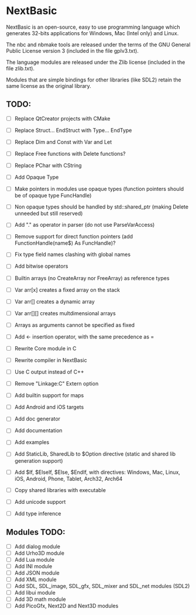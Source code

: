 # NextBasic

NextBasic is an open-source, easy to use programming language which generates 32-bits applications for Windows, Mac (Intel only) and Linux.

The nbc and nbmake tools are released under the terms of the GNU General Public License version 3 (included in the file gplv3.txt).

The language modules are released under the Zlib license (included in the file zlib.txt).

Modules that are simple bindings for other libraries (like SDL2) retain the same license as the original library.

## TODO:
- [ ] Replace QtCreator projects with CMake
- [ ] Replace Struct... EndStruct with Type... EndType
- [ ] Replace Dim and Const with Var and Let
- [ ] Replace Free functions with Delete functions?
- [ ] Replace PChar with CString

- [ ] Add Opaque Type
- [ ] Make pointers in modules use opaque types (function pointers should be of opaque type FuncHandle)
- [ ] Non opaque types should be handled by std::shared_ptr (making Delete unneeded but still reserved)

- [ ] Add "." as operator in parser (do not use ParseVarAccess)
- [ ] Remove support for direct function pointers (add FunctionHandle(name$) As FuncHandle)?
- [ ] Fix type field names clashing with global names
- [ ] Add bitwise operators

- [ ] Builtin arrays (no CreateArray nor FreeArray) as reference types
- [ ] Var arr[x] creates a fixed array on the stack
- [ ] Var arr[] creates a dynamic array
- [ ] Var arr[][] creates multdimensional arrays
- [ ] Arrays as arguments cannot be specified as fixed
- [ ] Add <- insertion operator, with the same precedence as =

- [ ] Rewrite Core module in C
- [ ] Rewrite compiler in NextBasic
- [ ] Use C output instead of C++
- [ ] Remove "Linkage:C" Extern option

- [ ] Add builtin support for maps
- [ ] Add Android and iOS targets
- [ ] Add doc generator
- [ ] Add documentation
- [ ] Add examples
- [ ] Add StaticLib, SharedLib to $Option directive (static and shared lib generation support)
- [ ] Add $If, $ElseIf, $Else, $EndIf, with directives: Windows, Mac, Linux, iOS, Android, Phone, Tablet, Arch32, Arch64
- [ ] Copy shared libraries with executable
- [ ] Add unicode support
- [ ] Add type inference

## Modules TODO:
- [ ] Add dialog module
- [ ] Add Urho3D module
- [ ] Add Lua module
- [ ] Add INI module
- [ ] Add JSON module
- [ ] Add XML module
- [ ] Add SDL, SDL_image, SDL_gfx, SDL_mixer and SDL_net modules (SDL2)
- [ ] Add libui module
- [ ] Add 3D math module
- [ ] Add PicoGfx, Next2D and Next3D modules